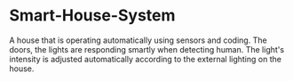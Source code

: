 # Smart-House-System
A house that is operating automatically using sensors and coding. The doors, the lights are responding smartly when detecting human. The light's intensity is adjusted automatically according to the external lighting on the house.
